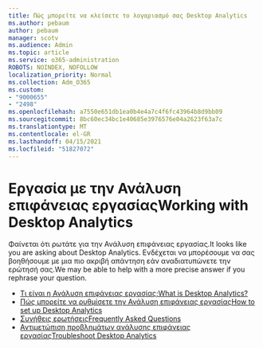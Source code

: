 ```yaml
---
title: Πώς μπορείτε να κλείσετε το λογαριασμό σας Desktop Analytics
ms.author: pebaum
author: pebaum
manager: scotv
ms.audience: Admin
ms.topic: article
ms.service: o365-administration
ROBOTS: NOINDEX, NOFOLLOW
localization_priority: Normal
ms.collection: Adm_O365
ms.custom:
- "9000655"
- "2498"
ms.openlocfilehash: a7550e651db1ea0b4e4a7c4f6fc43964b8d9bb09
ms.sourcegitcommit: 8bc60ec34bc1e40685e3976576e04a2623f63a7c
ms.translationtype: MT
ms.contentlocale: el-GR
ms.lasthandoff: 04/15/2021
ms.locfileid: "51827072"
---
```

# <a name="working-with-desktop-analytics"></a><span data-ttu-id="0311e-102">Εργασία με την Ανάλυση επιφάνειας εργασίας</span><span class="sxs-lookup"><span data-stu-id="0311e-102">Working with Desktop Analytics</span></span>

<span data-ttu-id="0311e-103">Φαίνεται ότι ρωτάτε για την Ανάλυση επιφάνειας εργασίας.</span><span class="sxs-lookup"><span data-stu-id="0311e-103">It looks like you are asking about Desktop Analytics.</span></span> <span data-ttu-id="0311e-104">Ενδέχεται να μπορέσουμε να σας βοηθήσουμε με μια πιο ακριβή απάντηση εάν αναδιατυπώνετε την ερώτησή σας.</span><span class="sxs-lookup"><span data-stu-id="0311e-104">We may be able to help with a more precise answer if you rephrase your question.</span></span>

- [<span data-ttu-id="0311e-105">Τι είναι η Ανάλυση επιφάνειας εργασίας;</span><span class="sxs-lookup"><span data-stu-id="0311e-105">What is Desktop Analytics?</span></span>](https://docs.microsoft.com/configmgr/desktop-analytics/overview)
- [<span data-ttu-id="0311e-106">Πώς μπορείτε να ρυθμίσετε την Ανάλυση επιφάνειας εργασίας</span><span class="sxs-lookup"><span data-stu-id="0311e-106">How to set up Desktop Analytics</span></span>](https://docs.microsoft.com/configmgr/desktop-analytics/set-up)
- [<span data-ttu-id="0311e-107">Συνήθεις ερωτήσεις</span><span class="sxs-lookup"><span data-stu-id="0311e-107">Frequently Asked Questions</span></span>](https://docs.microsoft.com/configmgr/desktop-analytics/faq)
- [<span data-ttu-id="0311e-108">Αντιμετώπιση προβλημάτων ανάλυσης επιφάνειας εργασίας</span><span class="sxs-lookup"><span data-stu-id="0311e-108">Troubleshoot Desktop Analytics</span></span>](https://docs.microsoft.com/configmgr/desktop-analytics/troubleshooting)